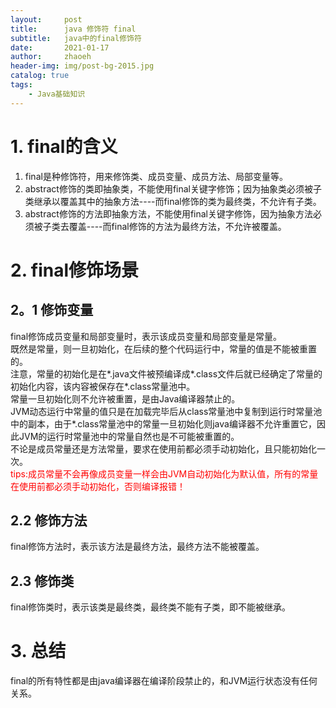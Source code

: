 ```yaml
---
layout:     post
title:      java 修饰符 final
subtitle:   java中的final修饰符
date:       2021-01-17
author:     zhaoeh
header-img: img/post-bg-2015.jpg
catalog: true
tags:
    - Java基础知识
---
```


# 1. final的含义
1.  final是种修饰符，用来修饰类、成员变量、成员方法、局部变量等。    
2.  abstract修饰的类即抽象类，不能使用final关键字修饰；因为抽象类必须被子类继承以覆盖其中的抽象方法----而final修饰的类为最终类，不允许有子类。  
3.  abstract修饰的方法即抽象方法，不能使用final关键字修饰，因为抽象方法必须被子类去覆盖----而final修饰的方法为最终方法，不允许被覆盖。  

# 2. final修饰场景
## 2。1 修饰变量
final修饰成员变量和局部变量时，表示该成员变量和局部变量是常量。  
既然是常量，则一旦初始化，在后续的整个代码运行中，常量的值是不能被重置的。  
注意，常量的初始化是在*.java文件被预编译成*.class文件后就已经确定了常量的初始化内容，该内容被保存在*.class常量池中。  
常量一旦初始化则不允许被重置，是由Java编译器禁止的。  
JVM动态运行中常量的值只是在加载完毕后从class常量池中复制到运行时常量池中的副本，由于*.class常量池中的常量一旦初始化则java编译器不允许重置它，因此JVM的运行时常量池中的常量自然也是不可能被重置的。  
不论是成员常量还是方法常量，要求在使用前都必须手动初始化，且只能初始化一次。   
<font color="#FF0000">  tips:成员常量不会再像成员变量一样会由JVM自动初始化为默认值，所有的常量在使用前都必须手动初始化，否则编译报错！ </font>  

## 2.2 修饰方法
final修饰方法时，表示该方法是最终方法，最终方法不能被覆盖。  

## 2.3 修饰类
final修饰类时，表示该类是最终类，最终类不能有子类，即不能被继承。  

# 3. 总结
final的所有特性都是由java编译器在编译阶段禁止的，和JVM运行状态没有任何关系。  
 
